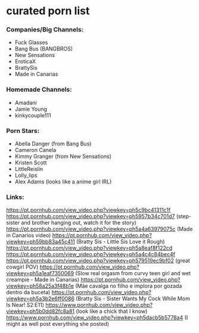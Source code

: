# curated porn list

### Companies/Big Channels:
- Fuck Glasses
- Bang Bus (BANGBROS)
- New Sensations
- EroticaX
- BrattySis
- Made in Canarias

### Homemade Channels:
- Amadani
- Jamie Young
- kinkycouple111

### Porn Stars:
- Abella Danger (from Bang Bus)
- Cameron Canela
- Kimmy Granger (from New Sensations)
- Kristen Scott
- LittleReislin
- Lolly_lips
- Alex Adams (looks like a anime girl IRL)

### Links:
https://pt.pornhub.com/view_video.php?viewkey=ph5c9bc41311c1f
https://pt.pornhub.com/view_video.php?viewkey=ph5957b34c701d7 (step-sister and brother hanging out, watch it for the story)
https://pt.pornhub.com/view_video.php?viewkey=ph5a4a63979075c (Made in Canarios video)
https://pt.pornhub.com/view_video.php?viewkey=ph59bb83a45c411 (Bratty Sis - Little Sis Love it Rough)
https://pt.pornhub.com/view_video.php?viewkey=ph5a8eaf8f122cd
https://pt.pornhub.com/view_video.php?viewkey=ph5a4c4c84bec4f
https://pt.pornhub.com/view_video.php?viewkey=ph579519ec9bf02 (great cowgirl POV)
https://pt.pornhub.com/view_video.php?viewkey=ph5a1eaf7350069 (Slow real orgasm from curvy teen girl and wet creampie - Made in Canarias)
https://pt.pornhub.com/view_video.php?viewkey=ph58a25a3f48b1e (Mãe cavalga no filho e implora por gozada dentro da buceta)
https://pt.pornhub.com/view_video.php?viewkey=ph5a3b2e6ff0086 (Bratty Sis - Sister Wants My Cock While Mom Is Near! S2:E11)
https://www.pornhub.com/view_video.php?viewkey=ph5b0dd82fc8a81 (look like a chick that I know)
https://www.pornhub.com/view_video.php?viewkey=ph5dacb5b5778a4 (I might as well post everything she posted)
